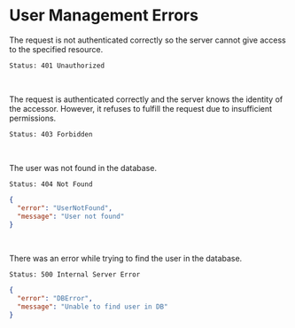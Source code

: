 # User Management Errors

The request is not authenticated correctly so the server
cannot give access to the specified resource.

```http request
Status: 401 Unauthorized
```

<br/>

The request is authenticated correctly and the server knows
the identity of the accessor. However, it refuses to fulfill
the request due to insufficient permissions.

```http request
Status: 403 Forbidden
```

<br/>

The user was not found in the database.

```http request
Status: 404 Not Found
```

```json
{
  "error": "UserNotFound",
  "message": "User not found"
}
```

<br/>

There was an error while trying to find the user in the database.

```http request
Status: 500 Internal Server Error
```

```json
{
  "error": "DBError",
  "message": "Unable to find user in DB"
}
```
